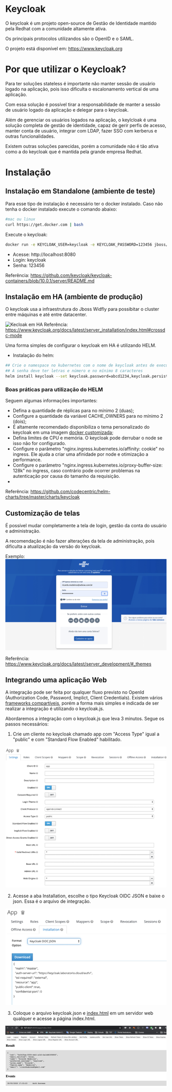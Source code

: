 # Keycloak

O keycloak é um projeto open-source de Gestão de Identidade mantido pela Redhat com a comunidade altamente ativa. 

Os principais protocolos utilizandos são o OpenID e o SAML. 

O projeto está disponível em: https://www.keycloak.org

# Por que utilizar o Keycloak?

Para ter soluções stateless é importante não manter sessão de usuário logado na aplicação, pois isso dificulta o escalonamento vertical de uma aplicação. 

Com essa solução é possível tirar a responsabilidade de manter a sessão de usuário logado da aplicação e delegar para o keycloak. 

Além de gerenciar os usuários logados na aplicação, o keylcloak é uma solução completa de gestão de identidade, capaz de gerir perfis de acesso, manter conta de usuário, integrar com LDAP, fazer SSO com kerberus e outras funcionalidades. 

Existem outras soluções parecidas, porém a comunidade não é tão ativa como a do keycloak que é mantida pela grande empresa Redhat.


# Instalação

## Instalação em Standalone (ambiente de teste)

Para esse tipo de instalação é necessário ter o docker instalado. Caso não tenha o docker instalado execute o comando abaixo:


```bash
#mac ou linux
curl https://get.docker.com | bash
```

Execute o keycloak:

```bash
docker run -e KEYCLOAK_USER=keycloak -e KEYCLOAK_PASSWORD=123456 jboss/keycloak
```

* Acesse: http://localhost:8080
* Login: keycloak
* Senha: 123456


Referência: https://github.com/keycloak/keycloak-containers/blob/10.0.1/server/README.md

## Instalação em HA (ambiente de produção)

O keycloak usa a infraestrutura do Jboss Widfly para possibitar o cluster entre máquinas e até entre datacenter.


![Kecloak em HA](https://www.keycloak.org/docs/latest/server_installation/keycloak-images/cross-dc-architecture.png)
Referência: https://www.keycloak.org/docs/latest/server_installation/index.html#crossdc-mode

Uma forma simples de configurar o keycloak em HA é utilizando HELM.

* Instalação do helm:

```bash
## Crie o namespace no kubernetes com o nome de keycloak antes de executar o comando.
## A senha deve ter letras e número e no mínimo 8 caracteres
helm install keycloak --set keycloak.password=abcd1234,keycloak.persistence.dbVendor=postgres,keycloak.persistence.deployPostgres=true,keycloak.replicas=2  codecentric/keycloak -n keycloak
```

### Boas práticas para utilização do HELM

Seguem algumas informações importantes:

* Defina a quantidade de réplicas para no mínimo 2 (duas);
* Configure a quantidade da variável CACHE_OWNERS para no mínimo 2 (dois);
* É altamente recomendado disponibiliza o tema personalizado do keycloak em uma imagem [docker customizada](https://github.com/codecentric/helm-charts/tree/master/charts/keycloak#providing-a-custom-theme);
* Defina limites de CPU e memória. O keycloak pode derrubar o node se isso não for configurado.
* Configure o parâmetro "nginx.ingress.kubernetes.io/affinity: cookie" no ingress. Ele ajuda a criar uma afinidade por node e otimização a performance.
* Configure o parâmetro "nginx.ingress.kubernetes.io/proxy-buffer-size: 128k" no ingress, caso contrário pode ocorrer problemas na autenticação por causa do tamanho da requisição.
* 

Referência: https://github.com/codecentric/helm-charts/tree/master/charts/keycloak

## Customização de telas

É possível mudar completamente a tela de login, gestão da conta do usuário e administração. 

A recomendação é não fazer alterações da tela de administração, pois dificulta a atualização da versão do keycloak.

Exemplo:
![Tema](imagens/theme.png)


Referência: https://www.keycloak.org/docs/latest/server_development/#_themes

## Integrando uma aplicação Web

A integração pode ser feita por qualquer fluxo previsto no OpenId (Authorization Code, Password, Implict, Client Credentials). Existem vários [frameworks compartíveis](https://www.keycloak.org/docs/latest/securing_apps/index.html#what-are-client-adapters), porém a forma mais simples e indicada de ser realizar a integração é utilizando o keycloak.js. 

Abordaremos a integração com o keycloak.js que leva 3 minutos. Segue os passos necessários:

1. Crie um cliente no keycloak chamado app com "Access Type" igual a "public" e com "Standard Flow Enabled" habilitado.

![Configuração do Cliente](imagens/client.png)

2. Acesse a aba Installation, escolhe o tipo Keycloak OIDC JSON e baixe o json. Essa é o arquivo de integração.

![Instalação](imagens/instalacao.png)

3. Coloque o arquivo keycloak.json e [index.html](app/index.html) em um servidor web qualquer e acesse a página index.html.

![Instalação](imagens/app.png)







